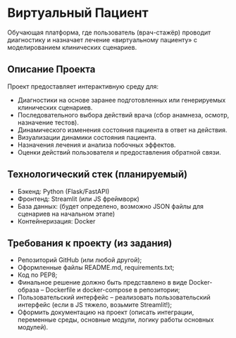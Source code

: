 # Виртуальный Пациент

Обучающая платформа, где пользователь (врач-стажёр) проводит диагностику и назначает лечение «виртуальному пациенту» с моделированием клинических сценариев.

## Описание Проекта

Проект предоставляет интерактивную среду для:
- Диагностики на основе заранее подготовленных или генерируемых клинических сценариев.
- Последовательного выбора действий врача (сбор анамнеза, осмотр, назначение тестов).
- Динамического изменения состояния пациента в ответ на действия.
- Визуализации динамики состояния пациента.
- Назначения лечения и анализа побочных эффектов.
- Оценки действий пользователя и предоставления обратной связи.

## Технологический стек (планируемый)
- Бэкенд: Python (Flask/FastAPI)
- Фронтенд: Streamlit (или JS фреймворк)
- База данных: (будет определено, возможно JSON файлы для сценариев на начальном этапе)
- Контейнеризация: Docker

## Требования к проекту (из задания)
- Репозиторий GitHub (или любой другой);
- Оформленные файлы README.md, requirements.txt;
- Код по PEP8;
- Финальное решение должно быть представлено в виде Docker-образа – Dockerfile и docker-compose в репозитории;
- Пользовательский интерфейс – реализовать пользовательский интерфейс (если в JS тяжело, возьмите Streamlit!);
- Оформить документацию на проект (описать интеграции, переменные среды, основные модули, логику работы основных модулей).
